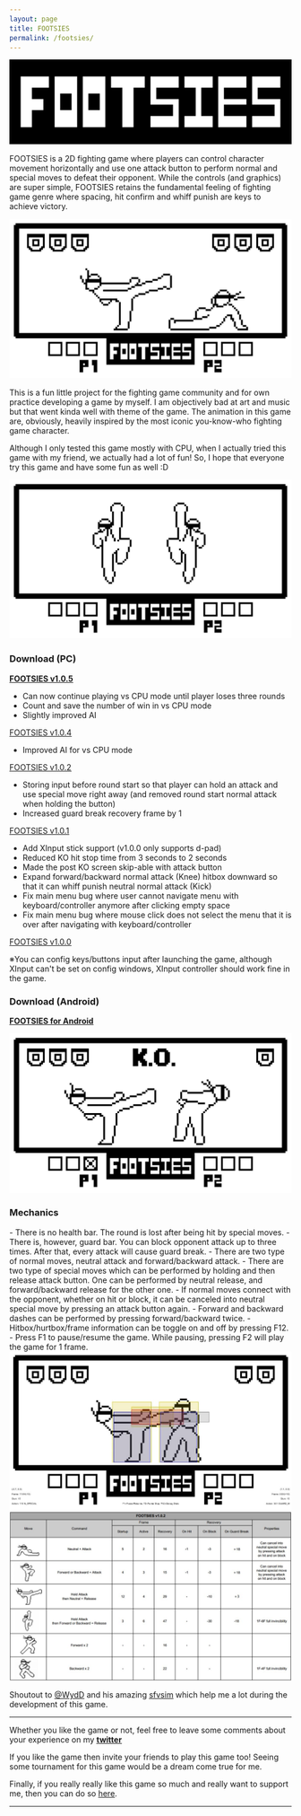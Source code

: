 ```yaml
---
layout: page
title: FOOTSIES
permalink: /footsies/
---
```


<img class="row-picture" src="/static/img/footsies/Logo_Big.png">

FOOTSIES is a 2D fighting game where players can control character movement horizontally 
and use one attack button to perform normal and special moves to defeat their opponent.
While the controls (and graphics) are super simple, 
FOOTSIES retains the fundamental feeling of fighting game genre 
where spacing, hit confirm and whiff punish are keys to achieve victory.

<img class="row-picture" src="/static/img/footsies/footsies_00.jpg">

This is a fun little project for the fighting game community and 
for own practice developing a game by myself.
I am objectively bad at art and music but that went kinda well with theme of the game. 
The animation in this game are, obviously, heavily inspired by the most iconic you-know-who fighting game character.

Although I only tested this game mostly with CPU, when I actually tried this game with my friend, 
we actually had a lot of fun! So, I hope that everyone try this game and have some fun as well :D

<img class="row-picture" src="/static/img/footsies/footsies_01.jpg">

<h3>Download (PC)</h3> 

<b><u><a href="https://github.com/hifight/Footsies/releases/download/1.0.5/FOOTSIES_v1_0_5.zip" download>FOOTSIES v1.0.5</a></u></b>

- Can now continue playing vs CPU mode until player loses three rounds
- Count and save the number of win in vs CPU mode
- Slightly improved AI

<u><a href="https://github.com/hifight/Footsies/releases/download/1.0.4/FOOTSIES_v1_0_4.zip" download>FOOTSIES v1.0.4</a></u>

- Improved AI for vs CPU mode

<u><a href="https://github.com/hifight/Footsies/releases/download/1.0.2/FOOTSIES_v1_0_2.zip" download>FOOTSIES v1.0.2</a></u>

- Storing input before round start so that player can hold an attack and use special move right away (and removed round start normal attack when holding the button)
- Increased guard break recovery frame by 1

<u><a href="https://github.com/hifight/Footsies/releases/download/1.0.1/FOOTSIES_v1_0_1.zip" download>FOOTSIES v1.0.1</a></u>

- Add XInput stick support (v1.0.0 only supports d-pad)
- Reduced KO hit stop time from 3 seconds to 2 seconds
- Made the post KO screen skip-able with attack button
- Expand forward/backward normal attack (Knee) hitbox downward so that it can whiff punish neutral normal attack (Kick)
- Fix main menu bug where user cannot navigate menu with keyboard/controller anymore after clicking empty space
- Fix main menu bug where mouse click does not select the menu that it is over after navigating with keyboard/controller

<u><a href="https://github.com/hifight/Footsies/releases/download/1.0.0/FOOTSIES_20180711.zip" download>FOOTSIES v1.0.0</a></u>

※You can config keys/buttons input after launching the game, although XInput can't be set on config windows, 
XInput controller should work fine in the game.

<h3>Download (Android)</h3> 

<b><u><a href="https://play.google.com/store/apps/details?id=com.hifight.FOOTSIES" download>FOOTSIES for Android </a></u></b>


<img class="row-picture" src="/static/img/footsies/footsies_03.jpg">


<h3>Mechanics</h3> 
- There is no health bar. The round is lost after being hit by special moves.
- There is, however, guard bar. You can block opponent attack up to three times. After that, every attack will cause guard break.
- There are two type of normal moves, neutral attack and forward/backward attack.
- There are two type of special moves which can be performed by holding and then release attack button.
One can be performed by neutral release, and forward/backward release for the other one.
- If normal moves connect with the opponent, whether on hit or block, it can be canceled into neutral special move by pressing an attack button again.
- Forward and backward dashes can be performed by pressing forward/backward twice.
- Hitbox/hurtbox/frame information can be toggle on and off by pressing F12.
- Press F1 to pause/resume the game. While pausing, pressing F2 will play the game for 1 frame.


<img class="row-picture" src="/static/img/footsies/footsies_04.jpg">

<img class="row-picture" src="/static/img/footsies/Footsies_FrameData.jpg">

Shoutout to <a href="https://twitter.com/WydD">@WydD</a> and his amazing <u><a href="https://sfvsim.com/">sfvsim</a></u> which help me a lot during the development of this game.

<hr/>

Whether you like the game or not, feel free to leave some comments about your experience on my <b><u><a href="https://twitter.com/">twitter</a></u></b>

If you like the game then invite your friends to play this game too! Seeing some tournament for this game would be a dream come true for me.

Finally, if you really really like this game so much and really want to support me, then you can do so <a href="https://www.paypal.me/HiFight" target="_blank">here</a>.

<hr/>